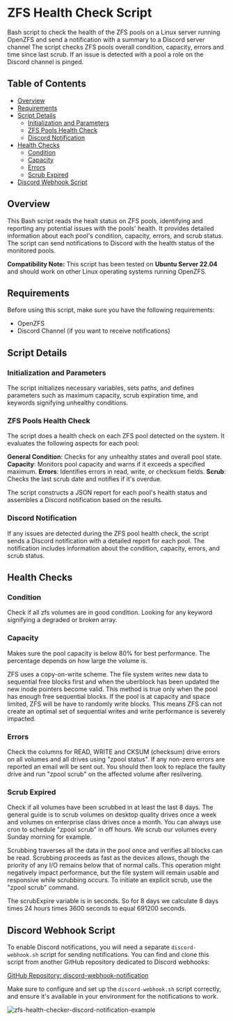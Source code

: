 # ZFS Health Check Script

Bash script to check the health of the ZFS pools on a Linux server running OpenZFS and send a notification with a summary to a Discord server channel The script checks ZFS pools overall condition, capacity, errors and time since last scrub. If an issue is detected with a pool a role on the Discord channel is pinged.

## Table of Contents

- [Overview](#overview)
- [Requirements](#requirements)
- [Script Details](#script-details)
  - [Initialization and Parameters](#initialization-and-parameters)
  - [ZFS Pools Health Check](#zfs-pools-health-check)
  - [Discord Notification](#discord-notification)
- [Health Checks](#health-checks)
  - [Condition](#condition)
  - [Capacity](#capacity)
  - [Errors](#errors)
  - [Scrub Expired](#scrub-expired)   
- [Discord Webhook Script](#discord-webhook-script)   

## Overview

This Bash script reads the healt status on ZFS pools, identifying and reporting any potential issues with the pools' health. It provides detailed information about each pool's condition, capacity, errors, and scrub status. The script can send notifications to Discord with the health status of the monitored pools.

**Compatibility Note:** This script has been tested on **Ubuntu Server 22.04** and should work on other Linux operating systems running OpenZFS.

## Requirements

Before using this script, make sure you have the following requirements:

- OpenZFS
- Discord Channel (if you want to receive notifications)

## Script Details

### Initialization and Parameters

The script initializes necessary variables, sets paths, and defines parameters such as maximum capacity, scrub expiration time, and keywords signifying unhealthy conditions.

### ZFS Pools Health Check

The script does a health check on each ZFS pool detected on the system. It evaluates the following aspects for each pool:

**General Condition**: Checks for any unhealthy states and overall pool state.
**Capacity**: Monitors pool capacity and warns if it exceeds a specified maximum.
**Errors**: Identifies errors in read, write, or checksum fields.
**Scrub**: Checks the last scrub date and notifies if it's overdue.

The script constructs a JSON report for each pool's health status and assembles a Discord notification based on the results.

### Discord Notification

If any issues are detected during the ZFS pool health check, the script sends a Discord notification with a detailed report for each pool. The notification includes information about the condition, capacity, errors, and scrub status.

## Health Checks

### Condition

Check if all zfs volumes are in good condition.
Looking for any keyword signifying a degraded or broken array.

### Capacity

Makes sure the pool capacity is below 80% for best performance. The
percentage depends on how large the volume is.

ZFS uses a copy-on-write scheme. The file system writes new data to sequential free blocks first and when the uberblock has been updated the new inode pointers become valid. This method is true only when the pool has enough free sequential blocks. If the pool is at capacity and space limited, ZFS will be have to randomly write blocks. This means ZFS can not create an optimal set of sequential writes and write performance is severely impacted.

### Errors

Check the columns for READ, WRITE and CKSUM (checksum) drive errors on all volumes and all drives using "zpool status". If any non-zero errors are reported an email will be sent out. You should then look to replace the faulty drive and run "zpool scrub" on the affected volume after resilvering.
 
### Scrub Expired

Check if all volumes have been scrubbed in at least the last 8 days. The general guide is to scrub volumes on desktop quality drives once a week and volumes on enterprise class drives once a month. You can always use cron to schedule "zpool scrub" in off hours. We scrub our volumes every Sunday morning for example.

Scrubbing traverses all the data in the pool once and verifies all blocks can be read. Scrubbing proceeds as fast as the devices allows, though the priority of any I/O remains below that of normal calls. This operation might negatively impact performance, but the file system will remain usable and responsive while scrubbing occurs. To initiate an explicit scrub, use the "zpool scrub" command.

The scrubExpire variable is in seconds. So for 8 days we calculate 8 days times 24 hours times 3600 seconds to equal 691200 seconds.

## Discord Webhook Script

To enable Discord notifications, you will need a separate `discord-webhook.sh` script for sending notifications. You can find and clone this script from another GitHub repository dedicated to Discord webhooks:

[GitHub Repository: discord-webhook-notification](https://github.com/norsemanGrey/discord-webhook-notification)

Make sure to configure and set up the `discord-webhook.sh` script correctly, and ensure it's available in your environment for the notifications to work.

![zfs-health-checker-discord-notification-example](https://github.com/norsemanGrey/zfs-health-check/assets/16608441/27b701da-17d2-4b36-ae33-88e80fc469d8)

